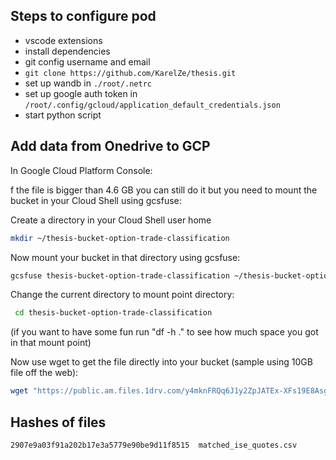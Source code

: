 
## Steps to configure pod
- vscode extensions
- install dependencies
- git config username and email
- `git clone https://github.com/KarelZe/thesis.git`
- set up wandb in `./root/.netrc`
- set up google auth token in `/root/.config/gcloud/application_default_credentials.json`
- start python script

## Add data from Onedrive to GCP
In Google Cloud Platform Console:

f the file is bigger than 4.6 GB you can still do it but you need to mount the bucket in your Cloud Shell using gcsfuse:

Create a directory in your Cloud Shell user home

```bash
mkdir ~/thesis-bucket-option-trade-classification
```

Now mount your bucket in that directory using gcsfuse:

```bash
gcsfuse thesis-bucket-option-trade-classification ~/thesis-bucket-option-trade-classification
```

Change the current directory to mount point directory:

```bash
 cd thesis-bucket-option-trade-classification
```

(if you want to have some fun run "df -h ." to see how much space you got in that mount point)

Now use wget to get the file directly into your bucket (sample using 10GB file off the web):

```bash
wget "https://public.am.files.1drv.com/y4mknFRQq6J1y2ZpJATEx-XFs19E8AsgP43fWyzKkNGOJ_KUIJ-XeVcjArOudVMCMnH_17pw714KTATmf4ZoflJqP8plzoIW79SpLZqZs6ZCeIdXoEVL4-2j47KH7uNDl8cneVZHqcPTQzzR5rMGwfJHYOZEdlnuG2V97xJq7ljKRRA-qsHsMDR9yJbyFzKm5FoifReQ0OvmiNSVedrkudb_FVpp0hpRVCyllKbHDg-vTg" -O data/raw/matched_ise_quotes.csv
```


## Hashes of files
```
2907e9a03f91a202b17e3a5779e90be9d11f8515  matched_ise_quotes.csv
```